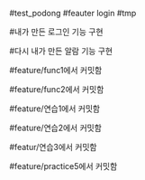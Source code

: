 #test_podong
#feauter login
#tmp

#내가 만든 로그인 기능 구현

#다시 내가 만든 알람 기능 구현

#feature/func1에서 커밋함

#feature/func2에서 커밋함

#feature/연습1에서 커밋함

#feature/연습2에서 커밋함

#featur/연습3에서 커밋함

#feature/practice5에서 커밋함